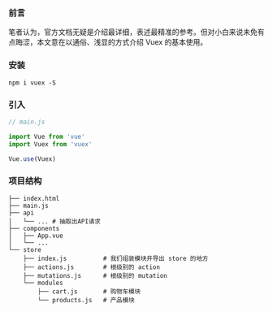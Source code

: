 ### 前言

笔者认为，官方文档无疑是介绍最详细，表述最精准的参考。但对小白来说未免有点晦涩，本文意在以通俗、浅显的方式介绍 Vuex 的基本使用。

### 安装

```
npm i vuex -S
```

### 引入

```js
// main.js

import Vue from 'vue'
import Vuex from 'vuex'

Vue.use(Vuex)
```

### 项目结构

```
├── index.html
├── main.js
├── api
│   └── ... # 抽取出API请求
├── components
│   ├── App.vue
│   └── ...
└── store
    ├── index.js          # 我们组装模块并导出 store 的地方
    ├── actions.js        # 根级别的 action
    ├── mutations.js      # 根级别的 mutation
    └── modules
        ├── cart.js       # 购物车模块
        └── products.js   # 产品模块
```